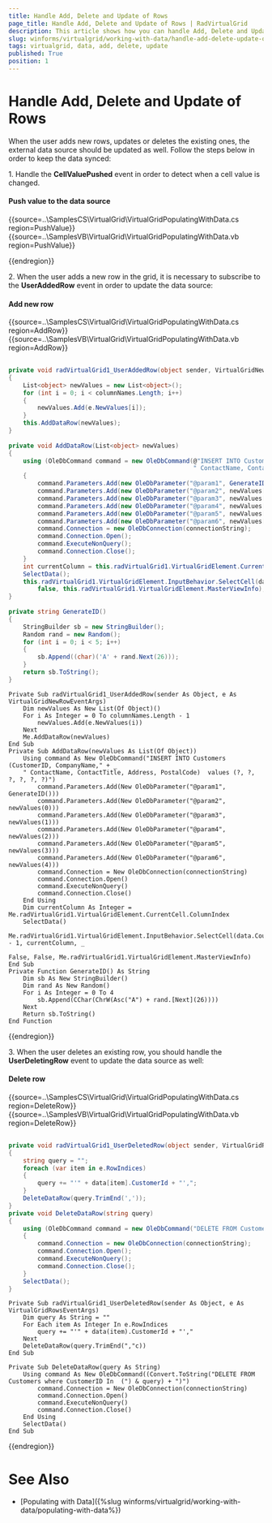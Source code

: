 ```yaml
---
title: Handle Add, Delete and Update of Rows
page_title: Handle Add, Delete and Update of Rows | RadVirtualGrid
description: This article shows how you can handle Add, Delete and Update operations in RadVirtualGrid.
slug: winforms/virtualgrid/working-with-data/handle-add-delete-update-of-rows
tags: virtualgrid, data, add, delete, update
published: True
position: 1
---
```


# Handle Add, Delete and Update of Rows

When the user adds new rows, updates or deletes the existing ones, the external data source should be updated as well. Follow the steps below in order to keep the data synced: 

1\. Handle the __CellValuePushed__ event in order to detect when a cell value is changed. 

#### Push value to the data source

{{source=..\SamplesCS\VirtualGrid\VirtualGridPopulatingWithData.cs region=PushValue}} 
{{source=..\SamplesVB\VirtualGrid\VirtualGridPopulatingWithData.vb region=PushValue}} 



{{endregion}} 

2\. When the user adds a new row in the grid, it is necessary to subscribe to the __UserAddedRow__ event in order to update the data source:

#### Add new row

{{source=..\SamplesCS\VirtualGrid\VirtualGridPopulatingWithData.cs region=AddRow}} 
{{source=..\SamplesVB\VirtualGrid\VirtualGridPopulatingWithData.vb region=AddRow}} 

````C#
        
private void radVirtualGrid1_UserAddedRow(object sender, VirtualGridNewRowEventArgs e)
{
    List<object> newValues = new List<object>();
    for (int i = 0; i < columnNames.Length; i++)
    {
        newValues.Add(e.NewValues[i]);
    }
    this.AddDataRow(newValues);
}
        
private void AddDataRow(List<object> newValues)
{
    using (OleDbCommand command = new OleDbCommand(@"INSERT INTO Customers (CustomerID, CompanyName," +
                                                   " ContactName, ContactTitle, Address, PostalCode)  values (?, ?, ?, ?, ?, ?)"))
    {
        command.Parameters.Add(new OleDbParameter("@param1", GenerateID()));
        command.Parameters.Add(new OleDbParameter("@param2", newValues[0]));
        command.Parameters.Add(new OleDbParameter("@param3", newValues[1]));
        command.Parameters.Add(new OleDbParameter("@param4", newValues[2]));
        command.Parameters.Add(new OleDbParameter("@param5", newValues[3]));
        command.Parameters.Add(new OleDbParameter("@param6", newValues[4]));
        command.Connection = new OleDbConnection(connectionString);
        command.Connection.Open();
        command.ExecuteNonQuery();
        command.Connection.Close();
    }
    int currentColumn = this.radVirtualGrid1.VirtualGridElement.CurrentCell.ColumnIndex;
    SelectData();
    this.radVirtualGrid1.VirtualGridElement.InputBehavior.SelectCell(data.Count - 1, currentColumn, false,
        false, this.radVirtualGrid1.VirtualGridElement.MasterViewInfo);
}
        
private string GenerateID()
{
    StringBuilder sb = new StringBuilder();
    Random rand = new Random();
    for (int i = 0; i < 5; i++)
    {
        sb.Append((char)('A' + rand.Next(26)));
    }
    return sb.ToString();
}

````
````VB.NET
Private Sub radVirtualGrid1_UserAddedRow(sender As Object, e As VirtualGridNewRowEventArgs)
    Dim newValues As New List(Of Object)()
    For i As Integer = 0 To columnNames.Length - 1
        newValues.Add(e.NewValues(i))
    Next
    Me.AddDataRow(newValues)
End Sub
Private Sub AddDataRow(newValues As List(Of Object))
    Using command As New OleDbCommand("INSERT INTO Customers (CustomerID, CompanyName," + _
    " ContactName, ContactTitle, Address, PostalCode)  values (?, ?, ?, ?, ?, ?)")
        command.Parameters.Add(New OleDbParameter("@param1", GenerateID()))
        command.Parameters.Add(New OleDbParameter("@param2", newValues(0)))
        command.Parameters.Add(New OleDbParameter("@param3", newValues(1)))
        command.Parameters.Add(New OleDbParameter("@param4", newValues(2)))
        command.Parameters.Add(New OleDbParameter("@param5", newValues(3)))
        command.Parameters.Add(New OleDbParameter("@param6", newValues(4)))
        command.Connection = New OleDbConnection(connectionString)
        command.Connection.Open()
        command.ExecuteNonQuery()
        command.Connection.Close()
    End Using
    Dim currentColumn As Integer = Me.radVirtualGrid1.VirtualGridElement.CurrentCell.ColumnIndex
    SelectData()
    Me.radVirtualGrid1.VirtualGridElement.InputBehavior.SelectCell(data.Count - 1, currentColumn, _
                                                                   False, False, Me.radVirtualGrid1.VirtualGridElement.MasterViewInfo)
End Sub
Private Function GenerateID() As String
    Dim sb As New StringBuilder()
    Dim rand As New Random()
    For i As Integer = 0 To 4
        sb.Append(CChar(ChrW(Asc("A") + rand.[Next](26))))
    Next
    Return sb.ToString()
End Function

````

{{endregion}} 

3\. When the user deletes an existing row, you should handle the __UserDeletingRow__ event to update the data source as well:

#### Delete row

{{source=..\SamplesCS\VirtualGrid\VirtualGridPopulatingWithData.cs region=DeleteRow}} 
{{source=..\SamplesVB\VirtualGrid\VirtualGridPopulatingWithData.vb region=DeleteRow}} 

````C#
        
private void radVirtualGrid1_UserDeletedRow(object sender, VirtualGridRowsEventArgs e)
{
    string query = "";
    foreach (var item in e.RowIndices)
    {
        query += "'" + data[item].CustomerId + "',";
    }
    DeleteDataRow(query.TrimEnd(','));
}
private void DeleteDataRow(string query)
{
    using (OleDbCommand command = new OleDbCommand("DELETE FROM Customers where CustomerID In  (" + query + ")"))
    {
        command.Connection = new OleDbConnection(connectionString);
        command.Connection.Open();
        command.ExecuteNonQuery();
        command.Connection.Close();
    }
    SelectData();
}

````
````VB.NET
Private Sub radVirtualGrid1_UserDeletedRow(sender As Object, e As VirtualGridRowsEventArgs)
    Dim query As String = ""
    For Each item As Integer In e.RowIndices
        query += "'" + data(item).CustomerId + "',"
    Next
    DeleteDataRow(query.TrimEnd(","c))
End Sub
    
Private Sub DeleteDataRow(query As String)
    Using command As New OleDbCommand((Convert.ToString("DELETE FROM Customers where CustomerID In  (") & query) + ")")
        command.Connection = New OleDbConnection(connectionString)
        command.Connection.Open()
        command.ExecuteNonQuery()
        command.Connection.Close()
    End Using
    SelectData()
End Sub

````

{{endregion}} 


 

# See Also
* [Populating with Data]({%slug winforms/virtualgrid/working-with-data/populating-with-data%})

